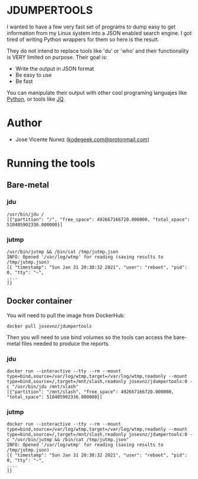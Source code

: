 # JDUMPERTOOLS

I wanted to have a few very fast set of programs to dump easy to get information from my Linux system into a JSON enabled search engine. I got tired of writing Python wrappers for them so here is the result.

They do not intend to replace tools like 'du' or 'who' and their functionality is VERY limited on purpose. Their goal is:

* Write the output in JSON format
* Be easy to use
* Be fast

You can manipulate their output with other cool programing languajes like [Python](https://www.python.org/), or tools like [JQ](https://stedolan.github.io/jq/).

# Author
- Jose Vicente Nunez (kodegeek.com@protonmail.com)

# Running the tools

## Bare-metal

### jdu
```
/usr/bin/jdu /
[{"partition": "/", "free_space": 492667166720.000000, "total_space": 510405902336.000000}]
```

### jutmp
```
/usr/bin/jutmp && /bin/cat /tmp/jutmp.json
INFO: Opened '/var/log/wtmp' for reading (saving results to /tmp/jutmp.json)
[{ "timestamp": "Sun Jan 31 20:30:32 2021", "user": "reboot", "pid": 0, "tty": "~",
....
]}
```

## Docker container

You will need to pull the image from DockerHub:

```
docker pull josevnz/jdumpertools
```

Then you will need to use bind volumes so the tools can access the bare-metal files needed to produce the reports.


### jdu
```
docker run --interactive --tty --rm --mount type=bind,source=/var/log/wtmp,target=/var/log/wtmp,readonly --mount type=bind,source=/,target=/mnt/slash,readonly josevnz/jdumpertools:0 -c "/usr/bin/jdu /mnt/slash"
[{"partition": "/mnt/slash", "free_space": 492667166720.000000, "total_space": 510405902336.000000}]
```

### jutmp
```
docker run --interactive --tty --rm --mount type=bind,source=/var/log/wtmp,target=/var/log/wtmp,readonly --mount type=bind,source=/,target=/mnt/slash,readonly josevnz/jdumpertools:0 -c "/usr/bin/jutmp && /bin/cat /tmp/jutmp.json"
INFO: Opened '/var/log/wtmp' for reading (saving results to /tmp/jutmp.json)
[{ "timestamp": "Sun Jan 31 20:30:32 2021", "user": "reboot", "pid": 0, "tty": "~",
....
]}
```